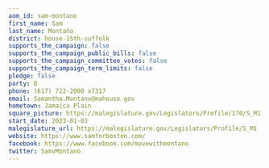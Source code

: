 ```yaml
---
aom_id: sam-montano
first_name: Sam
last_name: Montaño
district: house-15th-suffolk
supports_the_campaign: false
supports_the_campaign_public_bills: false
supports_the_campaign_committee_votes: false
supports_the_campaign_term_limits: false
pledge: false
party: D
phone: (617) 722-2000 x7317
email: Samantha.Montano@mahouse.gov
hometown: Jamaica Plain
square_picture: https://malegislature.gov/Legislators/Profile/170/S_M1.jpg
start_date: 2023-01-03
malegislature_url: https://malegislature.gov/Legislators/Profile/S_M1
website: https://www.samforboston.com/
facebook: https://www.facebook.com/movewithmontano
twitter: SamvMontano
---
```

